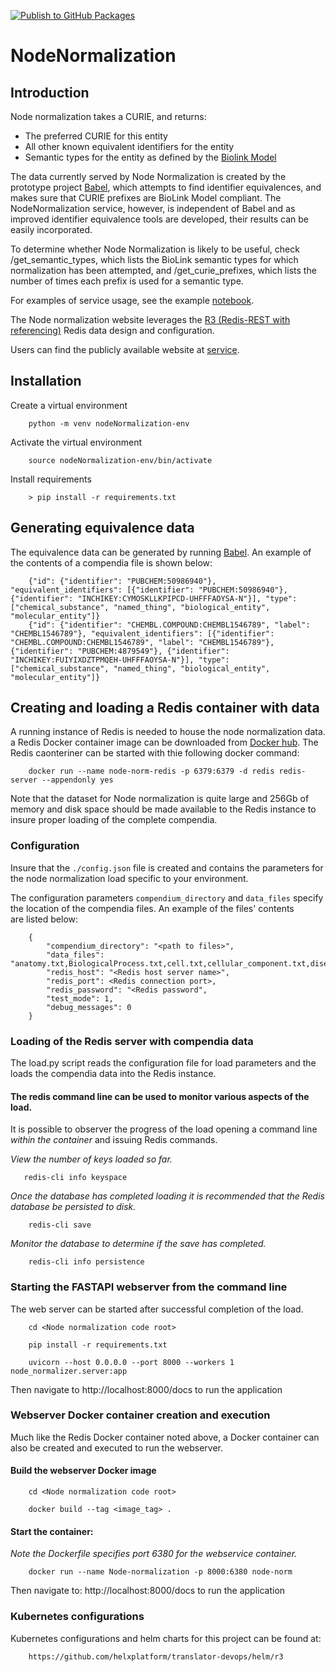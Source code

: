 [![Publish to GitHub Packages](https://github.com/TranslatorSRI/NodeNormalization/actions/workflows/release.yml/badge.svg)](https://github.com/TranslatorSRI/NodeNormalization/actions/workflows/release.yml)

# NodeNormalization

## Introduction

Node normalization takes a CURIE, and returns:

* The preferred CURIE for this entity
* All other known equivalent identifiers for the entity
* Semantic types for the entity as defined by the [Biolink Model](https://biolink.github.io/biolink-model/)

The data currently served by Node Normalization is created by the prototype project
[Babel](https://github.com/TranslatorSRI/Babel), which attempts to find identifier equivalences,
and makes sure that CURIE prefixes are BioLink Model compliant.  The NodeNormalization service, however,
is independent of Babel and as improved identifier equivalence tools are developed, their results
can be easily incorporated.

To determine whether Node Normalization is likely to be useful, check /get_semantic_types, which lists the BioLink
semantic types for which normalization has been attempted, and /get_curie_prefixes,
which lists the number of times each prefix is used for a semantic type.

For examples of service usage, see the example [notebook](documentation/NodeNormalization.ipynb).

The Node normalization website leverages the [R3 (Redis-REST with referencing)](https://github.com/TranslatorSRI/r3) Redis data design and configuration. 

Users can find the publicly available website at [service](https://nodenormalization-sri.renci.org/docs).

## Installation

Create a virtual environment
```
    python -m venv nodeNormalization-env
```
Activate the virtual environment
```
    source nodeNormalization-env/bin/activate
```
Install requirements 
```
    > pip install -r requirements.txt
```
## Generating equivalence data

The equivalence data can be generated by running [Babel](https://github.com/TranslatorSRI/Babel). An example of the contents of a compendia file is shown below:
```
    {"id": {"identifier": "PUBCHEM:50986940"}, "equivalent_identifiers": [{"identifier": "PUBCHEM:50986940"}, {"identifier": "INCHIKEY:CYMOSKLLKPIPCD-UHFFFAOYSA-N"}], "type": ["chemical_substance", "named_thing", "biological_entity", "molecular_entity"]}
    {"id": {"identifier": "CHEMBL.COMPOUND:CHEMBL1546789", "label": "CHEMBL1546789"}, "equivalent_identifiers": [{"identifier": "CHEMBL.COMPOUND:CHEMBL1546789", "label": "CHEMBL1546789"}, {"identifier": "PUBCHEM:4879549"}, {"identifier": "INCHIKEY:FUIYIXDZTPMQEH-UHFFFAOYSA-N"}], "type": ["chemical_substance", "named_thing", "biological_entity", "molecular_entity"]}
```
## Creating and loading a Redis container with data 

A running instance of Redis is needed to house the node normalization data. a Redis Docker container image can be downloaded from [Docker hub](https://hub.docker.com/_/redis). The Redis caonteriner can be started with thie following docker command: 
```
    docker run --name node-norm-redis -p 6379:6379 -d redis redis-server --appendonly yes
```
Note that the dataset for Node normalization is quite large and 256Gb of memory and disk space should be made available to the Redis instance to insure proper loading of the complete compendia.
### Configuration
Insure that the `./config.json` file is created and contains the parameters for the node normalization load specific to your environment. 

The configuration parameters `compendium_directory` and `data_files` specify the location of the compendia files. An example of the files' contents  
are listed below:
```
    {
        "compendium_directory": "<path to files>",
        "data_files": "anatomy.txt,BiologicalProcess.txt,cell.txt,cellular_component.txt,disease.txt,gene_compendium.txt,gene_family_compendium.txt,MolecularActivity.txt,pathways.txt,phenotypes.txt,taxon_compendium.txt",
        "redis_host": "<Redis host server name>",
        "redis_port": <Redis connection port>,
        "redis_password": "<Redis password",
        "test_mode": 1,
        "debug_messages": 0
    }
```
### Loading of the Redis server with compendia data

The load.py script reads the configuration file for load parameters and the loads the compendia data into the Redis instance. 

#### The redis command line can be used to monitor various aspects of the load.

It is possible to observer the progress of the load opening a command line _within the container_ and issuing Redis commands.

_View the number of keys loaded so far._
 ```
    redis-cli info keyspace
```

_Once the database has completed loading it is recommended that the Redis database be persisted to disk._
```
    redis-cli save
```

_Monitor the database to determine if the save has completed._
```
    redis-cli info persistence
```

### Starting the FASTAPI webserver from the command line

The web server can be started after successful completion of the load.

```
    cd <Node normalization code root>

    pip install -r requirements.txt
   
    uvicorn --host 0.0.0.0 --port 8000 --workers 1 node_normalizer.server:app
```

Then navigate to http://localhost:8000/docs to run the application

### Webserver Docker container creation and execution
Much like the Redis Docker container noted above, a Docker container can also be created and executed to run the webserver.

#### Build the webserver Docker image
```
    cd <Node normalization code root>

    docker build --tag <image_tag> .
```

#### Start the container:

_Note the Dockerfile specifies port 6380 for the webservice container._
```
    docker run --name Node-normalization -p 8000:6380 node-norm
```

Then navigate to: http://localhost:8000/docs to run the application

### Kubernetes configurations
Kubernetes configurations and helm charts for this project can be found at: 
```
    https://github.com/helxplatform/translator-devops/helm/r3
```  
